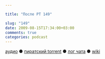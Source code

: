 ```yaml
---

title: "После РТ 149"

slug: "149"
date: 2009-08-15T17:34:00+03:00
comments: true
categories: podcast
---
```

[аудио](http://cdn.radio-t.com/rt149post.mp3) ● [пиратский torrent](http://pirates.radio-t.com/torrents/rt149post.mp3.torrent) ● [лог чата](http://chat.radio-t.com/logs/radio-t-149.html) ● [wiki](http://wiki.radio-t.com/%D0%9F%D0%BE%D1%81%D0%BB%D0%B5_%D0%A0%D0%A2_149)<audio src="http://cdn.radio-t.com/rt149post.mp3" preload="none">
